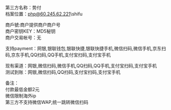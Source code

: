 ﻿第三方名称：势付  
档案位置：php@60.245.62.221\shifu  
  
商戶號:商户提供商户商户号  
商户密钥KEY：MD5秘钥  
商户交易帐号：无  
  
支持payment：网银,银联钱包,银联快捷,银联快捷手机,微信扫码,微信手机,京东扫码,京东手机,QQ扫码,QQ手机,支付宝扫码,支付宝手机  
  
现有渠道：网银,微信扫码,微信手机,QQ扫码,QQ手机,支付宝扫码,支付宝手机  
测试到账：网银,微信扫码,QQ扫码,支付宝扫码,支付宝手机  
  
备注：  
付款最低金额2元  
微信限制海外ip  
第三方不支持微信WAP,统一跳转微信扫码  